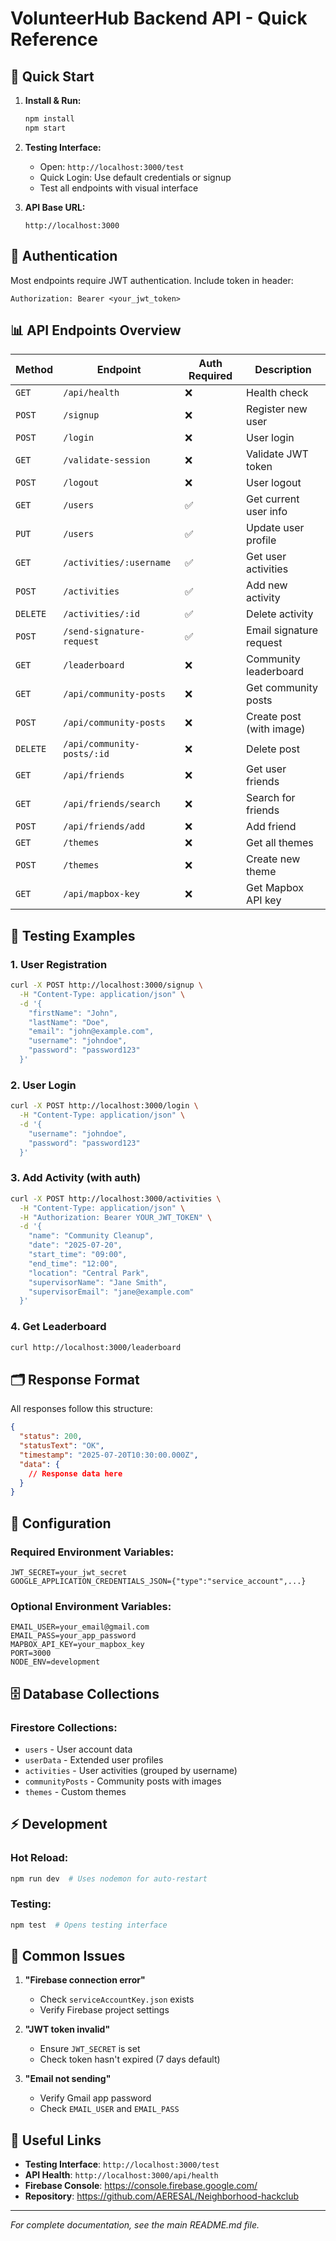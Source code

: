 # VolunteerHub Backend API - Quick Reference

## 🚀 Quick Start

1. **Install & Run:**
   ```bash
   npm install
   npm start
   ```

2. **Testing Interface:**
   - Open: `http://localhost:3000/test`
   - Quick Login: Use default credentials or signup
   - Test all endpoints with visual interface

3. **API Base URL:**
   ```
   http://localhost:3000
   ```

## 🔐 Authentication

Most endpoints require JWT authentication. Include token in header:
```
Authorization: Bearer <your_jwt_token>
```

## 📊 API Endpoints Overview

| Method | Endpoint | Auth Required | Description |
|--------|----------|---------------|-------------|
| `GET` | `/api/health` | ❌ | Health check |
| `POST` | `/signup` | ❌ | Register new user |
| `POST` | `/login` | ❌ | User login |
| `GET` | `/validate-session` | ❌ | Validate JWT token |
| `POST` | `/logout` | ❌ | User logout |
| `GET` | `/users` | ✅ | Get current user info |
| `PUT` | `/users` | ✅ | Update user profile |
| `GET` | `/activities/:username` | ✅ | Get user activities |
| `POST` | `/activities` | ✅ | Add new activity |
| `DELETE` | `/activities/:id` | ✅ | Delete activity |
| `POST` | `/send-signature-request` | ✅ | Email signature request |
| `GET` | `/leaderboard` | ❌ | Community leaderboard |
| `GET` | `/api/community-posts` | ❌ | Get community posts |
| `POST` | `/api/community-posts` | ❌ | Create post (with image) |
| `DELETE` | `/api/community-posts/:id` | ❌ | Delete post |
| `GET` | `/api/friends` | ❌ | Get user friends |
| `GET` | `/api/friends/search` | ❌ | Search for friends |
| `POST` | `/api/friends/add` | ❌ | Add friend |
| `GET` | `/themes` | ❌ | Get all themes |
| `POST` | `/themes` | ❌ | Create new theme |
| `GET` | `/api/mapbox-key` | ❌ | Get Mapbox API key |

## 🧪 Testing Examples

### 1. User Registration
```bash
curl -X POST http://localhost:3000/signup \
  -H "Content-Type: application/json" \
  -d '{
    "firstName": "John",
    "lastName": "Doe", 
    "email": "john@example.com",
    "username": "johndoe",
    "password": "password123"
  }'
```

### 2. User Login
```bash
curl -X POST http://localhost:3000/login \
  -H "Content-Type: application/json" \
  -d '{
    "username": "johndoe",
    "password": "password123"
  }'
```

### 3. Add Activity (with auth)
```bash
curl -X POST http://localhost:3000/activities \
  -H "Content-Type: application/json" \
  -H "Authorization: Bearer YOUR_JWT_TOKEN" \
  -d '{
    "name": "Community Cleanup",
    "date": "2025-07-20",
    "start_time": "09:00",
    "end_time": "12:00",
    "location": "Central Park",
    "supervisorName": "Jane Smith",
    "supervisorEmail": "jane@example.com"
  }'
```

### 4. Get Leaderboard
```bash
curl http://localhost:3000/leaderboard
```

## 🗂️ Response Format

All responses follow this structure:
```json
{
  "status": 200,
  "statusText": "OK",
  "timestamp": "2025-07-20T10:30:00.000Z",
  "data": {
    // Response data here
  }
}
```

## 🔧 Configuration

### Required Environment Variables:
```env
JWT_SECRET=your_jwt_secret
GOOGLE_APPLICATION_CREDENTIALS_JSON={"type":"service_account",...}
```

### Optional Environment Variables:
```env
EMAIL_USER=your_email@gmail.com
EMAIL_PASS=your_app_password
MAPBOX_API_KEY=your_mapbox_key
PORT=3000
NODE_ENV=development
```

## 🗄️ Database Collections

### Firestore Collections:
- `users` - User account data
- `userData` - Extended user profiles
- `activities` - User activities (grouped by username)
- `communityPosts` - Community posts with images
- `themes` - Custom themes

## ⚡ Development

### Hot Reload:
```bash
npm run dev  # Uses nodemon for auto-restart
```

### Testing:
```bash
npm test  # Opens testing interface
```

## 🐛 Common Issues

1. **"Firebase connection error"**
   - Check `serviceAccountKey.json` exists
   - Verify Firebase project settings

2. **"JWT token invalid"**
   - Ensure `JWT_SECRET` is set
   - Check token hasn't expired (7 days default)

3. **"Email not sending"**
   - Verify Gmail app password
   - Check `EMAIL_USER` and `EMAIL_PASS`

## 🔗 Useful Links

- **Testing Interface**: `http://localhost:3000/test`
- **API Health**: `http://localhost:3000/api/health`
- **Firebase Console**: https://console.firebase.google.com/
- **Repository**: https://github.com/AERESAL/Neighborhood-hackclub

---

*For complete documentation, see the main README.md file.*
